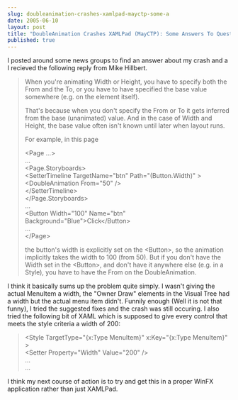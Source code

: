 ```yaml
---
slug: doubleanimation-crashes-xamlpad-mayctp-some-a
date: 2005-06-10
layout: post
title: "DoubleAnimation Crashes XAMLPad (MayCTP): Some Answers To Questions"
published: true
---
```

I posted around some news groups to find an answer about my crash and a I recieved the following reply from Mike Hillbert.<p /><blockquote>When you're animating Width or Height, you have to specify both the From and the To, or you have to have specified the base value somewhere (e.g. on the element itself).<p />That's because when you don't specify the From or To it gets inferred from the base (unanimated) value.  And in the case of Width and Height, the base value often isn't known until later when layout runs.<p />For example, in this page<p />&lt;Page ...&gt;<br />    ...<br />    &lt;Page.Storyboards&gt;<br />       &lt;SetterTimeline TargetName="btn" Path="(Button.Width)" &gt;<br />            &lt;DoubleAnimation From="50"  /&gt;<br />       &lt;/SetterTimeline&gt;<br />    &lt;/Page.Storyboards&gt;<br />    ...<br />    &lt;Button Width="100" Name="btn" Background="Blue"&gt;Click&lt;/Button&gt;<br />    ...<br />&lt;/Page&gt;<p />the button's width is explicitly set on the &lt;Button&gt;, so the animation implicitly takes the width to 100 (from 50).  But if you don't have the Width set in the &lt;Button&gt;, and don't have it anywhere else (e.g. in a Style), you have to have the From on the DoubleAnimation.</blockquote><p />I think it basically sums up the problem quite simply.  I wasn't giving the actual MenuItem a width, the "Owner Draw" elements in the Visual Tree had a width but the actual menu item didn't.  Funnily enough (Well it is not that funny), I tried the suggested fixes and the crash was still occuring.  I also tried the following bit of XAML which is supposed to give every control that meets the style criteria a width of 200:<p /><blockquote class="posterous_short_quote">&lt;Style TargetType="{x:Type MenuItem}" x:Key="{x:Type MenuItem}" &gt;<br /> &lt;Setter Property="Width" Value="200" /&gt;<br /> ...<br /> ...</blockquote><p />I think my next course of action is to try and get this in a proper WinFX application rather than just XAMLPad.<div class="blogger-post-footer"><img class="posterous_download_image" src="https://blogger.googleusercontent.com/tracker/8109338-111843375042179676?l=www.kinlan.co.uk%2Findex.html" height="1" alt="" width="1" /></div>

